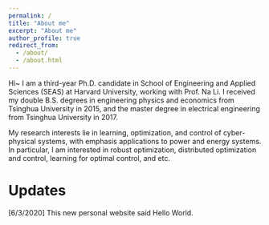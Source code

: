 ```yaml
---
permalink: /
title: "About me"
excerpt: "About me"
author_profile: true
redirect_from: 
  - /about/
  - /about.html
---
```


Hi~ I am a third-year Ph.D. candidate in School of Engineering and Applied Sciences (SEAS) at Harvard University, working with Prof. Na Li. I received my double B.S. degrees in engineering physics and economics from Tsinghua University in 2015, and the master degree in electrical engineering from Tsinghua University in 2017.

My research interests lie in learning, optimization, and control of cyber-physical systems, with emphasis applications to power and energy systems. In particular, I am interested in robust optimization, distributed optimization and control, learning for optimal control, and etc. 

Updates
======
[6/3/2020] This new personal website said Hello World.
